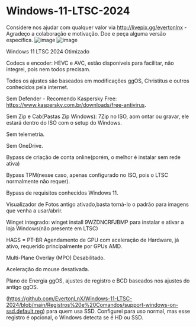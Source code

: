 # Windows-11-LTSC-2024
Considere nos ajudar com qualquer valor via http://livepix.gg/evertonlnx - Agradeço a colaboração e motivação.
Doe e peça alguma versão específica.
![image](https://github.com/user-attachments/assets/e0cc70e8-a6a5-4516-b981-925e93c4d26a)
![image](https://github.com/user-attachments/assets/1a584e7b-88ca-4f66-be82-747d975825ad)


Windows 11 LTSC 2024 Otimizado

Codecs e encoder: HEVC e AVC, estão disponíveis para facilitar, não integrei, pois nem todos precisam.

Todos os ajustes são baseados em modificações ggOS, Christitus e outros conhecidos pela internet.

Sem Defender - Recomendo Kaspersky Free: https://www.kaspersky.com.br/downloads/free-antivirus.

Sem Zip e Cab(Pastas Zip Windows): 7Zip no ISO, aom ontar ou gravar, ele estará dentro do ISO com o setup do Windows.

Sem telemetria.

Sem OneDrive.

Bypass de criação de conta online(porém, o melhor é instalar sem rede ativa)

Bypass TPM(nesse caso, apenas configurado no ISO, pois o LTSC normalmente não requer).

Bypass de requisitos conhecidos Windows 11.

Visualizador de Fotos antigo ativado,basta torná-lo o padrão para imagens que venha a usar/abrir.

Winget integrado: winget install 9WZDNCRFJBMP para instalar e ativar a loja Windows(não presente em LTSC)

HAGS = PT-BR Agendamento de GPU com aceleração de Hardware, já ativo, requerido principalmente por GPUs AMD.

Multi-Plane Overlay (MPO) Desabilitado.

Aceleração do mouse desativada.

Plano de Energia ggOS, ajustes de registro e BCD baseados nos ajustes do antigo ggOS.

(https://github.com/EvertonLnX/Windows-11-LTSC-2024/blob/main/Registros%20e%20Comandos/support-windows-on-ssd.default.reg)
para quem usa SSD. Configurei para uso normal, mas esse registro é opcional, o Windows detecta se é HD ou SSD.
 
